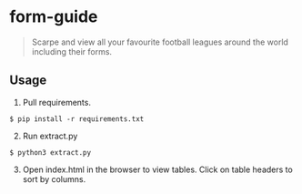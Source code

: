 # form-guide
> Scarpe and view all your favourite football leagues around the world including their forms.

## Usage

1. Pull requirements.
```shell
$ pip install -r requirements.txt
```

2. Run extract.py 
```shell
$ python3 extract.py 
```
3. Open index.html in the browser to view tables. Click on table headers to sort by columns.  

